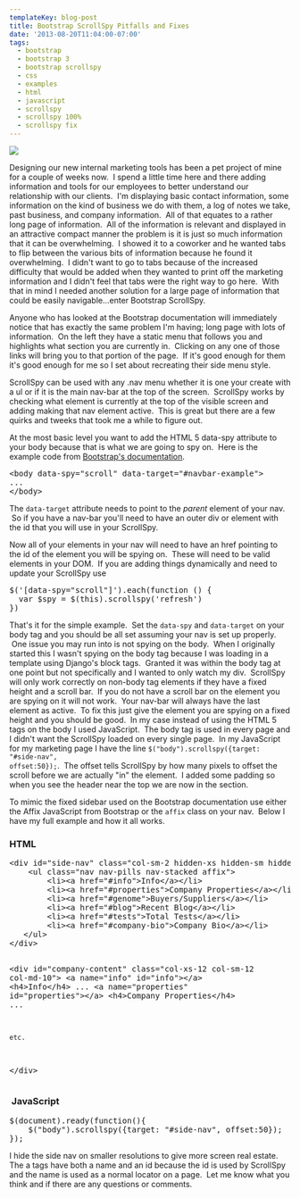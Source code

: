 ```yaml
---
templateKey: blog-post
title: Bootstrap ScrollSpy Pitfalls and Fixes
date: '2013-08-20T11:04:00-07:00'
tags:
  - bootstrap
  - bootstrap 3
  - bootstrap scrollspy
  - css
  - examples
  - html
  - javascript
  - scrollspy
  - scrollspy 100%
  - scrollspy fix
---
```

![](/img/menu-title-300x221.png)

Designing our new internal marketing tools has been a pet project of mine for a couple of weeks now.  I spend a little time here and there adding information and tools for our employees to better understand our relationship with our clients.  I'm displaying basic contact information, some information on the kind of business we do with them, a log of notes we take, past business, and company information.  All of that equates to a rather long page of information.  All of the information is relevant and displayed in an attractive compact manner the problem is it is just so much information that it can be overwhelming.  I showed it to a coworker and he wanted tabs to flip between the various bits of information because he found it overwhelming.  I didn't want to go to tabs because of the increased difficulty that would be added when they wanted to print off the marketing information and I didn't feel that tabs were the right way to go here.  With that in mind I needed another solution for a large page of information that could be easily navigable...enter Bootstrap ScrollSpy.

Anyone who has looked at the Bootstrap documentation will immediately notice that has exactly the same problem I'm having; long page with lots of information.  On the left they have a static menu that follows you and highlights what section you are currently in.  Clicking on any one of those links will bring you to that portion of the page.  If it's good enough for them it's good enough for me so I set about recreating their side menu style.

ScrollSpy can be used with any .nav menu whether it is one your create with a ul or if it is the main nav-bar at the top of the screen.  ScrollSpy works by checking what element is currently at the top of the visible screen and adding making that nav element active.  This is great but there are a few quirks and tweeks that took me a while to figure out.

At the most basic level you want to add the HTML 5 data-spy attribute to your body because that is what we are going to spy on.  Here is the example code from <a title="Bootstrap ScrollSpy" href="http://getbootstrap.com/javascript/#scrollspy" target="_blank">Bootstrap's documentation</a>.

<pre class="lang:default decode:true">&lt;body data-spy="scroll" data-target="#navbar-example"&gt;
...
&lt;/body&gt;</pre>

The <code>data-target</code> attribute needs to point to the <em>parent</em> element of your nav.  So if you have a nav-bar you'll need to have an outer div or element with the id that you will use in your ScrollSpy.

Now all of your elements in your nav will need to have an href pointing to the id of the element you will be spying on.  These will need to be valid elements in your DOM.  If you are adding things dynamically and need to update your ScrollSpy use

<pre class="lang:default decode:true">$('[data-spy="scroll"]').each(function () {
  var $spy = $(this).scrollspy('refresh')
})</pre>

That's it for the simple example.  Set the <code>data-spy</code> and <code>data-target</code> on your body tag and you should be all set assuming your nav is set up properly.  One issue you may run into is not spying on the body.  When I originally started this I wasn't spying on the body tag because I was loading in a template using Django's block tags.  Granted it was within the body tag at one point but not specifically and I wanted to only watch my div.  ScrollSpy will only work correctly on non-body tag elements if they have a fixed height and a scroll bar.  If you do not have a scroll bar on the element you are spying on it will not work.  Your nav-bar will always have the last element as active.  To fix this just give the element you are spying on a fixed height and you should be good.  In my case instead of using the HTML 5 tags on the body I used JavaScript.  The body tag is used in every page and I didn't want the ScrollSpy loaded on every single page.  In my JavaScript for my marketing page I have the line <code>$("body").scrollspy({target: "#side-nav", offset:50});</code>.  The offset tells ScrollSpy by how many pixels to offset the scroll before we are actually "in" the element.  I added some padding so when you see the header near the top we are now in the section.

To mimic the fixed sidebar used on the Bootstrap documentation use either the Affix JavaScript from Bootstrap or the <code>affix</code> class on your nav.  Below I have my full example and how it all works.

<h3>HTML</h3>
<pre class="lang:default decode:true crayon-selected">&lt;div id="side-nav" class="col-sm-2 hidden-xs hidden-sm hidden-print"&gt;
    &lt;ul class="nav nav-pills nav-stacked affix"&gt;
        &lt;li&gt;&lt;a href="#info"&gt;Info&lt;/a&gt;&lt;/li&gt;
        &lt;li&gt;&lt;a href="#properties"&gt;Company Properties&lt;/a&gt;&lt;/li&gt;
        &lt;li&gt;&lt;a href="#genome"&gt;Buyers/Suppliers&lt;/a&gt;&lt;/li&gt;
        &lt;li&gt;&lt;a href="#blog"&gt;Recent Blog&lt;/a&gt;&lt;/li&gt;
        &lt;li&gt;&lt;a href="#tests"&gt;Total Tests&lt;/a&gt;&lt;/li&gt;
        &lt;li&gt;&lt;a href="#company-bio"&gt;Company Bio&lt;/a&gt;&lt;/li&gt;
   &lt;/ul&gt;
&lt;/div&gt;

&lt;div id="company-content" class="col-xs-12 col-sm-12 col-md-10"&gt;
    &lt;a name="info" id="info"&gt;&lt;/a&gt;
    &lt;h4&gt;Info&lt;/h4&gt;
    ...
    &lt;a name="properties" id="properties"&gt;&lt;/a&gt;
    &lt;h4&gt;Company Properties&lt;/h4&gt;
    ...

```
etc.
```

&lt;/div&gt;</pre>

<h3> JavaScript</h3>
<pre class="lang:js decode:true">$(document).ready(function(){
    $("body").scrollspy({target: "#side-nav", offset:50});
});</pre>
I hide the side nav on smaller resolutions to give more screen real estate. The a tags have both a name and an id because the id is used by ScrollSpy and the name is used as a normal locator on a page.  Let me know what you think and if there are any questions or comments.
